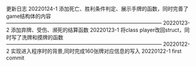 更新日志
20220124-1 添加死亡、胜利条件判定、展示手牌的函数，同时完善了game结构体的内容
——————————————————————————————
20220123-2 添加弃牌、受伤、濒死的结算函数
20220123-1 将class player改回struct，同时写了洗牌和摸牌的函数
——————————————————————————————
20220122-2 实现进入程序时的背景,同时完成160张牌对应信息的写入
20220122-1  first commit
